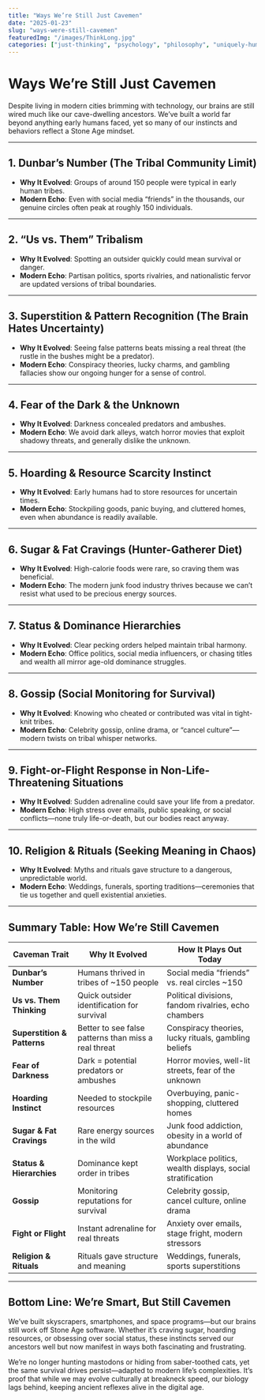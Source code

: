 ```yaml
---
title: "Ways We’re Still Just Cavemen"
date: "2025-01-23"
slug: "ways-were-still-cavemen"
featuredImg: "/images/ThinkLong.jpg"
categories: ["just-thinking", "psychology", "philosophy", "uniquely-human"]
---
```


# Ways We’re Still Just Cavemen

Despite living in modern cities brimming with technology, our brains are still wired much like our cave-dwelling ancestors. We’ve built a world far beyond anything early humans faced, yet so many of our instincts and behaviors reflect a Stone Age mindset.

---

## 1. Dunbar’s Number (The Tribal Community Limit)
- **Why It Evolved**: Groups of around 150 people were typical in early human tribes.  
- **Modern Echo**: Even with social media “friends” in the thousands, our genuine circles often peak at roughly 150 individuals.

---

## 2. “Us vs. Them” Tribalism
- **Why It Evolved**: Spotting an outsider quickly could mean survival or danger.  
- **Modern Echo**: Partisan politics, sports rivalries, and nationalistic fervor are updated versions of tribal boundaries.

---

## 3. Superstition & Pattern Recognition (The Brain Hates Uncertainty)
- **Why It Evolved**: Seeing false patterns beats missing a real threat (the rustle in the bushes might be a predator).  
- **Modern Echo**: Conspiracy theories, lucky charms, and gambling fallacies show our ongoing hunger for a sense of control.

---

## 4. Fear of the Dark & the Unknown
- **Why It Evolved**: Darkness concealed predators and ambushes.  
- **Modern Echo**: We avoid dark alleys, watch horror movies that exploit shadowy threats, and generally dislike the unknown.

---

## 5. Hoarding & Resource Scarcity Instinct
- **Why It Evolved**: Early humans had to store resources for uncertain times.  
- **Modern Echo**: Stockpiling goods, panic buying, and cluttered homes, even when abundance is readily available.

---

## 6. Sugar & Fat Cravings (Hunter-Gatherer Diet)
- **Why It Evolved**: High-calorie foods were rare, so craving them was beneficial.  
- **Modern Echo**: The modern junk food industry thrives because we can’t resist what used to be precious energy sources.

---

## 7. Status & Dominance Hierarchies
- **Why It Evolved**: Clear pecking orders helped maintain tribal harmony.  
- **Modern Echo**: Office politics, social media influencers, or chasing titles and wealth all mirror age-old dominance struggles.

---

## 8. Gossip (Social Monitoring for Survival)
- **Why It Evolved**: Knowing who cheated or contributed was vital in tight-knit tribes.  
- **Modern Echo**: Celebrity gossip, online drama, or “cancel culture”—modern twists on tribal whisper networks.

---

## 9. Fight-or-Flight Response in Non-Life-Threatening Situations
- **Why It Evolved**: Sudden adrenaline could save your life from a predator.  
- **Modern Echo**: High stress over emails, public speaking, or social conflicts—none truly life-or-death, but our bodies react anyway.

---

## 10. Religion & Rituals (Seeking Meaning in Chaos)
- **Why It Evolved**: Myths and rituals gave structure to a dangerous, unpredictable world.  
- **Modern Echo**: Weddings, funerals, sporting traditions—ceremonies that tie us together and quell existential anxieties.

---

## Summary Table: How We’re Still Cavemen

| Caveman Trait              | Why It Evolved                                             | How It Plays Out Today                                 |
|----------------------------|------------------------------------------------------------|---------------------------------------------------------|
| **Dunbar’s Number**        | Humans thrived in tribes of ~150 people                   | Social media “friends” vs. real circles ~150            |
| **Us vs. Them Thinking**   | Quick outsider identification for survival                | Political divisions, fandom rivalries, echo chambers    |
| **Superstition & Patterns**| Better to see false patterns than miss a real threat      | Conspiracy theories, lucky rituals, gambling beliefs    |
| **Fear of Darkness**       | Dark = potential predators or ambushes                    | Horror movies, well-lit streets, fear of the unknown    |
| **Hoarding Instinct**      | Needed to stockpile resources                             | Overbuying, panic-shopping, cluttered homes             |
| **Sugar & Fat Cravings**   | Rare energy sources in the wild                           | Junk food addiction, obesity in a world of abundance    |
| **Status & Hierarchies**   | Dominance kept order in tribes                            | Workplace politics, wealth displays, social stratification |
| **Gossip**                 | Monitoring reputations for survival                       | Celebrity gossip, cancel culture, online drama          |
| **Fight or Flight**        | Instant adrenaline for real threats                       | Anxiety over emails, stage fright, modern stressors     |
| **Religion & Rituals**     | Rituals gave structure and meaning                        | Weddings, funerals, sports superstitions               |

---

## Bottom Line: We’re Smart, But Still Cavemen
We’ve built skyscrapers, smartphones, and space programs—but our brains still work off Stone Age software. Whether it’s craving sugar, hoarding resources, or obsessing over social status, these instincts served our ancestors well but now manifest in ways both fascinating and frustrating.

We’re no longer hunting mastodons or hiding from saber-toothed cats, yet the same survival drives persist—adapted to modern life’s complexities. It’s proof that while we may evolve culturally at breakneck speed, our biology lags behind, keeping ancient reflexes alive in the digital age.